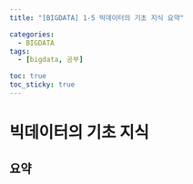 ```yaml
---
title: "[BIGDATA] 1-5 빅데이터의 기초 지식 요약"

categories: 
  - BIGDATA
tags:
  - [bigdata, 공부]

toc: true
toc_sticky: true
---
```


# 빅데이터의 기초 지식

## 요약
